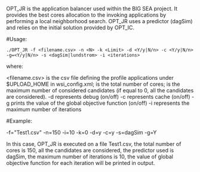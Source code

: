 OPT_JR is the application balancer used within the BIG SEA project. It provides the best cores allocation to the invoking applications by performing a local neighborhood search. OPT_JR uses a predictor (dagSim) and relies on the initial solution provided by OPT_IC.

#Usage:

`./OPT_JR -f <filename.csv> -n <N> -k <Limit> -d <Y/y|N/n> -c <Y/y|N/n> -g=<Y/y|N/n> -s <dagSim|lundstrom> -i <iterations>`

where:

<filename.csv> is the csv file defining the profile applications under $UPLOAD_HOME in wsi_config.xml;
<N> is the total number of cores;
<Limit> is the maximum number of considered candidates (if equal to 0, all the candidates are considered).
-d represents debug (on/off)
-c represents cache (on/off)
-g prints the value of the global objective function (on/off)
-i represents the maximum number of iterations

#Example:

-f="Test1.csv" -n=150  -i=10 -k=0 -d=y -c=y -s=dagSim -g=Y

In this case, OPT_JR is executed on a file Test1.csv, the total number of cores is 150, all the candidates are considered, the predictor used is dagSim, the maximum number of iterations is 10, the value of global objective function for each iteration will be printed in output. 

